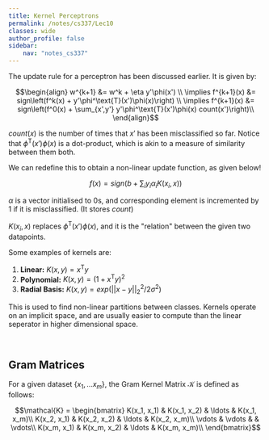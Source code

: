 ```yaml
---
title: Kernel Perceptrons
permalink: /notes/cs337/Lec10
classes: wide
author_profile: false
sidebar:
    nav: "notes_cs337"
---
```

<script type="text/javascript" src="https://code.jquery.com/jquery-1.7.1.min.js"></script>

<script type="text/x-mathjax-config">
  MathJax.Hub.Config({
    tex2jax: {
      inlineMath: [ ['$','$'], ["\\(","\\)"] ],
      processEscapes: true
    }
  });
</script>
<script type="text/javascript" async src="https://cdnjs.cloudflare.com/ajax/libs/mathjax/2.7.5/latest.js?config=TeX-MML-AM_CHTML" async></script>

<!-- Notes begin from here -->

The update rule for a perceptron has been discussed earlier. It is given by:

$$\begin{align}
  w^{k+1} &= w^k + \eta y'\phi(x') \\
  \implies f^{k+1}(x) &= sign\left(f^k(x) + y'\phi^\text{T}(x')\phi(x)\right) \\
  \implies f^{k+1}(x) &= sign\left(f^0(x) + \sum_{x',y'} y'\phi^\text{T}(x')\phi(x) count(x')\right)\\
\end{align}$$

$count(x)$ is the number of times that $x'$ has been misclassified so far. Notice that $\phi^\text{T}(x')\phi(x)$ is a dot-product, which is akin to a measure of similarity between them both.

We can redefine this to obtain a non-linear update function, as given below!

$$f(x) = sign\left( b + \sum_i y_i \alpha_i K(x_i, x) \right)$$

$\alpha$ is a vector initialised to 0s, and corresponding element is incremented by 1 if it is misclassified. (It stores $count$)

$K(x_i, x)$ replaces $\phi^\text{T}(x')\phi(x)$, and it is the "relation" between the given two datapoints.

Some examples of kernels are:

1. **Linear:** $K(x,y) = x^\text{T}y$
2. **Polynomial:** $K(x,y) = \left(1+x^\text{T}y\right)^2$
3. **Radial Basis:** $K(x,y) = exp(\vert\vert x-y \vert\vert^2_2 / 2\sigma^2)$

This is used to find non-linear partitions between classes. Kernels operate on an implicit space, and are usually easier to compute than the linear seperator in higher dimensional space.

&nbsp;

## Gram Matrices

For a given dataset $\{ x_1, \ldots x_m \}$, the Gram Kernel Matrix $\mathcal{K}$ is defined as follows:

$$\mathcal{K} = \begin{bmatrix}
  K(x_1, x_1) & K(x_1, x_2) & \ldots & K(x_1, x_m)\\
  K(x_2, x_1) & K(x_2, x_2) & \ldots & K(x_2, x_m)\\
  \vdots & \vdots & & \vdots\\
  K(x_m, x_1) & K(x_m, x_2) & \ldots & K(x_m, x_m)\\
\end{bmatrix}$$

